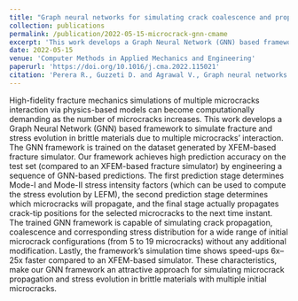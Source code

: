 ```yaml
---
title: "Graph neural networks for simulating crack coalescence and propagation in brittle materials"
collection: publications
permalink: /publication/2022-05-15-microcrack-gnn-cmame
excerpt: 'This work develops a Graph Neural Network (GNN) based framework to simulate fracture and stress evolution in brittle materials due to multiple microcracks’ interaction.'
date: 2022-05-15
venue: 'Computer Methods in Applied Mechanics and Engineering'
paperurl: 'https://doi.org/10.1016/j.cma.2022.115021'
citation: 'Perera R., Guzzeti D. and Agrawal V., Graph neural networks for emulating crack coalescence and propagation in brittle materials, <i>Computer Methods in Applied Mechanics and Engineering</i>, <b>395</b> (2022), 115021.'
---
```


High-fidelity fracture mechanics simulations of multiple microcracks interaction via physics-based models can become computationally demanding as the number of microcracks increases. This work develops a Graph Neural Network (GNN) based framework to simulate fracture and stress evolution in brittle materials due to multiple microcracks’ interaction. The GNN framework is trained on the dataset generated by XFEM-based fracture simulator. Our framework achieves high prediction accuracy on the test set (compared to an XFEM-based fracture simulator) by engineering a sequence of GNN-based predictions. The first prediction stage determines Mode-I and Mode-II stress intensity factors (which can be used to compute the stress evolution by LEFM), the second prediction stage determines which microcracks will propagate, and the final stage actually propagates crack-tip positions for the selected microcracks to the next time instant. The trained GNN framework is capable of simulating crack propagation, coalescence and corresponding stress distribution for a wide range of initial microcrack configurations (from 5 to 19 microcracks) without any additional modification. Lastly, the framework’s simulation time shows speed-ups 6x–25x faster compared to an XFEM-based simulator. These characteristics, make our GNN framework an attractive approach for simulating microcrack propagation and stress evolution in brittle materials with multiple initial microcracks.